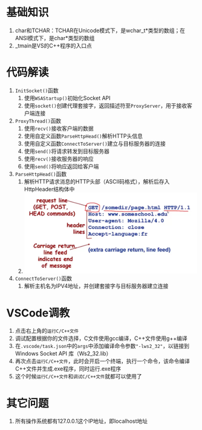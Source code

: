 # 基础知识
1. char和TCHAR：TCHAR在Unicode模式下，是wchar_t\*类型的数组；在ANSI模式下，是char\*类型的数组
2. _tmain是VS的C++程序的入口点

# 代码解读
1. `InitSocket()`函数
   1. 使用`WSAStartup()`初始化Socket API
   2. 使用`socket()`创建代理套接字，返回描述符至`ProxyServer`，用于接收客户端连接
2. `ProxyThread()`函数
   1. 使用`recv()`接收客户端的数据
   2. 使用自定义函数`ParseHttpHead()`解析HTTP头信息
   3. 使用自定义函数`ConnectToServer()`建立与目标服务器的连接
   4. 使用`send()`将请求转发到目标服务器
   5. 使用`recv()`接收服务器的响应
   6. 使用`send()`将响应返回给客户端
3. `ParseHttpHead()`函数
   1. 解析HTTP请求消息的HTTP头部（ASCII码格式），解析后存入HttpHeader结构体中
   2. ![](./image/http请求消息.jpg)
4. `ConnectToServer()`函数
   1. 解析主机名为IPV4地址，并创建套接字与目标服务器建立连接

# VSCode调教
1. 点击右上角的`运行C/C++文件`
2. 调试配置根据你的文件选择，C文件使用gcc编译，C++文件使用g++编译
3. 在`.vscode/task.json`中的`args`中添加编译命令参数`"-lws2_32"`，以链接到 Windows Socket API 库（Ws2_32.lib）
4. 再次点击`运行C/C++文件`，此时会开启一个终端，执行一个命令，该命令编译C++文件并生成.exe程序，同时运行.exe程序
5. 这个时候`运行C/C++文件`和`调试C/C++文件`就都可以使用了

# 其它问题
1. 所有操作系统都有127.0.0.1这个IP地址，即localhost地址